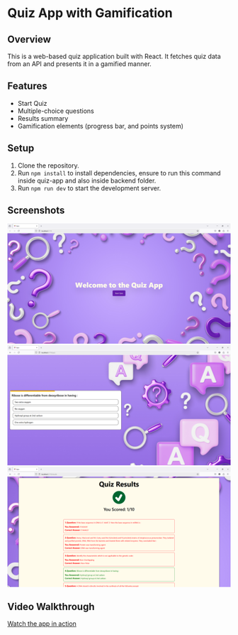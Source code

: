 # Quiz App with Gamification

## Overview
This is a web-based quiz application built with React. It fetches quiz data from an API and presents it in a gamified manner.

## Features
- Start Quiz
- Multiple-choice questions
- Results summary
- Gamification elements (progress bar, and points system)

## Setup
1. Clone the repository.
2. Run `npm install` to install dependencies, ensure to run this command inside quiz-app and also inside backend folder.
3. Run `npm run dev` to start the development server.

## Screenshots
![Home Page](screenshots/Home.png)
![Quiz Page](screenshots/Quiz.png)
![Results Page](screenshots/Result1.png)

## Video Walkthrough
[Watch the app in action](final-demo/demo.mp4)